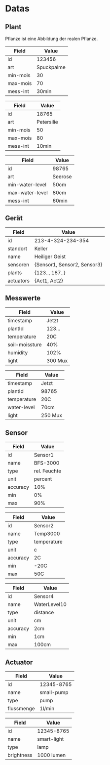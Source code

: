 # Datas

## Plant

Pflanze ist eine Abbildung der realen Pflanze.

| Field    | Value      |
|----------|------------|
| id       | 123456     |
| art      | Spuckpalme |
| min-mois | 30         |
| max-mois | 70         |
| mess-int | 30min      |

| Field    | Value      |
|----------|------------|
| id       | 18765      |
| art      | Petersilie |
| min-mois | 50         |
| max-mois | 80         |
| mess-int | 10min      |

| Field           | Value   |
|-----------------|---------|
| id              | 98765   |
| art             | Seerose |
| min-water-level | 50cm    |
| max-water-level | 80cm    |
| mess-int        | 60min   |

## Gerät

| Field     | Value                       |
|-----------|-----------------------------|
| id        | 213-4-324-234-354           |
| standort  | Keller                      |
| name      | Heiliger Geist              |
| sensoren  | {Sensor1, Sensor2, Sensor3} |
| plants    | {123.., 187..}              |
| actuators | {Act1, Act2}                |

## Messwerte

| Field          | Value   |
|----------------|---------|
| timestamp      | Jetzt   |
| plantId        | 123...  |
| temperature    | 20C     |
| soil-moissture | 40%     |
| humidity       | 102%    |
| light          | 300 Mux |

| Field       | Value   |
|-------------|---------|
| timestamp   | Jetzt   |
| plantId     | 98765   |
| temperature | 20C     |
| water-level | 70cm    |
| light       | 250 Mux |

## Sensor

| Field    | Value        |
|----------|--------------|
| id       | Sensor1      |
| name     | BFS-3000     |
| type     | rel. Feuchte |
| unit     | percent      |
| accuracy | 10%          |
| min      | 0%           |
| max      | 90%          |

| Field    | Value       |
|----------|-------------|
| id       | Sensor2     |
| name     | Temp3000    |
| type     | temperature |
| unit     | c           |
| accuracy | 2C          |
| min      | -20C        |
| max      | 50C         |

| Field    | Value        |
|----------|--------------|
| id       | Sensor4      |
| name     | WaterLevel10 |
| type     | distance     |
| unit     | cm           |
| accuracy | 2cm          |
| min      | 1cm          |
| max      | 100cm        |

## Actuator

| Field      | Value      |
|------------|------------|
| id         | 12345-8765 |
| name       | small-pump |
| type       | pump       |
| flussmenge | 1l/min     |

| Field      | Value       |
|------------|-------------|
| id         | 12345-8765  |
| name       | smart-light |
| type       | lamp        |
| brightness | 1000 lumen  |
